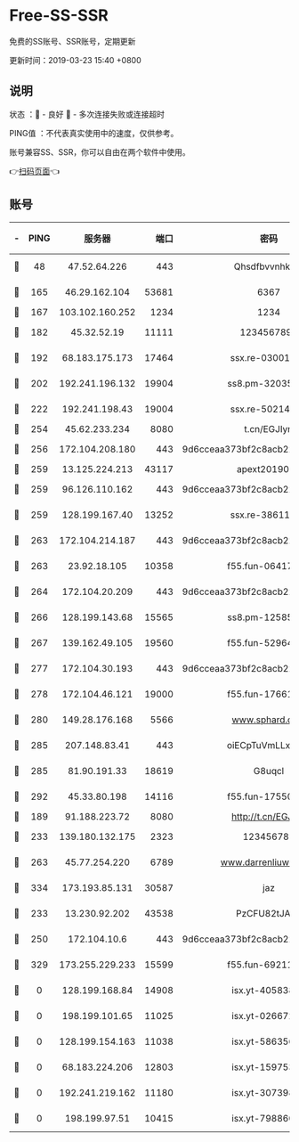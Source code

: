 # Free-SS-SSR

免费的SS账号、SSR账号，定期更新

更新时间：2019-03-23 15:40 +0800

## 说明

状态     ：🙂 - 良好 🙁 - 多次连接失败或连接超时

PING值   ：不代表真实使用中的速度，仅供参考。

账号兼容SS、SSR，你可以自由在两个软件中使用。

👉[扫码页面](https://liesauer.github.io/Free-SS-SSR/)👈

## 账号

|-|PING|服务器|端口|密码|加密方式|区域|
|:----:|:----:|:-----:|-----:|:----:|:----:|:----:|
|🙂|48|47.52.64.226|443|Qhsdfbvvnhkm1|aes-256-cfb|HK|
|🙂|165|46.29.162.104|53681|6367|aes-256-ctr|RU|
|🙂|167|103.102.160.252|1234|1234|rc4-md5|JP|
|🙂|182|45.32.52.19|11111|1234567890|aes-256-cfb|JP|
|🙂|192|68.183.175.173|17464|ssx.re-03001510|aes-256-cfb|US|
|🙂|202|192.241.196.132|19904|ss8.pm-32035389|aes-256-cfb|US|
|🙂|222|192.241.198.43|19004|ssx.re-50214186|aes-256-cfb|US|
|🙂|254|45.62.233.234|8080|t.cn/EGJIyrl|rc4-md5|CA|
|🙂|256|172.104.208.180|443|9d6cceaa373bf2c8acb22e60b6a58be6|aes-256-cfb|US|
|🙂|259|13.125.224.213|43117|apext2019005|chacha20|KR|
|🙂|259|96.126.110.162|443|9d6cceaa373bf2c8acb22e60b6a58be6|aes-256-cfb|US|
|🙂|259|128.199.167.40|13252|ssx.re-38611403|aes-256-cfb|SG|
|🙂|263|172.104.214.187|443|9d6cceaa373bf2c8acb22e60b6a58be6|aes-256-cfb|US|
|🙂|263|23.92.18.105|10358|f55.fun-06417508|aes-256-cfb|US|
|🙂|264|172.104.20.209|443|9d6cceaa373bf2c8acb22e60b6a58be6|aes-256-cfb|US|
|🙂|266|128.199.143.68|15565|ss8.pm-12585691|aes-256-cfb|SG|
|🙂|267|139.162.49.105|19560|f55.fun-52964087|aes-256-cfb|SG|
|🙂|277|172.104.30.193|443|9d6cceaa373bf2c8acb22e60b6a58be6|aes-256-cfb|US|
|🙂|278|172.104.46.121|19000|f55.fun-17661164|aes-256-cfb|SG|
|🙂|280|149.28.176.168|5566|www.sphard.com|aes-256-cfb|AU|
|🙂|285|207.148.83.41|443|oiECpTuVmLLxk4Ts|aes-256-cfb|AU|
|🙂|285|81.90.191.33|18619|G8uqcl|aes-256-cfb|US|
|🙂|292|45.33.80.198|14116|f55.fun-17550990|aes-256-cfb|US|
|🙂|189|91.188.223.72|8080|http://t.cn/EGJIyrl|rc4-md5|RU|
|🙂|233|139.180.132.175|2323|123456789|aes-256-cfb|SG|
|🙂|263|45.77.254.220|6789|www.darrenliuwei.com|aes-256-cfb|SG|
|🙂|334|173.193.85.131|30587|jaz|aes-256-cfb|US|
|🙁|233|13.230.92.202|43538|PzCFU82tJAdZ|aes-256-cfb|JP|
|🙁|250|172.104.10.6|443|9d6cceaa373bf2c8acb22e60b6a58be6|aes-256-cfb|US|
|🙁|329|173.255.229.233|15599|f55.fun-69211621|aes-256-cfb|US|
|🙁|0|128.199.168.84|14908|isx.yt-40583854|aes-256-cfb|SG|
|🙁|0|198.199.101.65|11025|isx.yt-02667200|aes-256-cfb|US|
|🙁|0|128.199.154.163|11038|isx.yt-58635648|aes-256-cfb|SG|
|🙁|0|68.183.224.206|12803|isx.yt-15975345|aes-256-cfb|SG|
|🙁|0|192.241.219.162|11180|isx.yt-30739892|aes-256-cfb|US|
|🙁|0|198.199.97.51|10415|isx.yt-79886038|aes-256-cfb|US|

